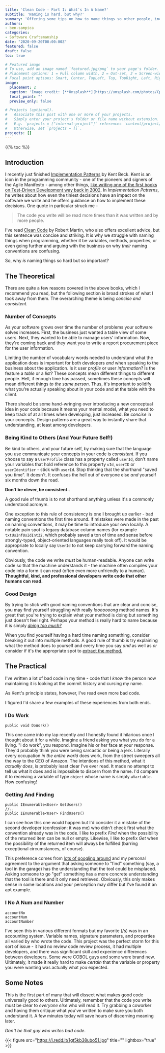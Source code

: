 ```yaml
---
title: 'Clean Code - Part I: What’s In A Name?'
subtitle: 'Naming is hard, but why?'
summary: 'Offering some tips on how to name things so other people, including yourself at a later date, can understand it.'
authors:
- ben-sampica
categories:
- Software Craftsmanship
date: "2020-09-20T00:00:00Z"
featured: false
draft: false
toc: true

# Featured image
# To use, add an image named `featured.jpg/png` to your page's folder.
# Placement options: 1 = Full column width, 2 = Out-set, 3 = Screen-width
# Focal point options: Smart, Center, TopLeft, Top, TopRight, Left, Right, BottomLeft, Bottom, BottomRight
image:
  placement: 2
  caption: 'Image credit: [**Unsplash**](https://unsplash.com/photos/CpkOjOcXdUY)'
  focal_point: ""
  preview_only: false

# Projects (optional).
#   Associate this post with one or more of your projects.
#   Simply enter your project's folder or file name without extension.
#   E.g. `projects = ["internal-project"]` references `content/project/deep-learning/index.md`.
#   Otherwise, set `projects = []`.
projects: []
---
```


{{% toc %}}

## Introduction
I recently just finished [Implementation Patterns](https://www.amazon.com/Implementation-Patterns-Kent-Beck/dp/0321413091) by Kent Beck. Kent is an icon in the programming community - one of the pioneers and signers of the Agile Manifesto - among other things, [like writing one of the first books on Test-Driven Development way back in 2002](https://www.amazon.com/Test-Driven-Development-Kent-Beck/dp/0321146530). In _Implementation Patterns_, he writes about how even the tiniest decisions have an impact on the software we write and he offers guidance on how to implement these decisions. One quote in particular struck me -

> The code you write will be read more times than it was written and by more people.

I've read [Clean Code](https://www.amazon.com/Clean-Code-Handbook-Software-Craftsmanship-ebook/dp/B001GSTOAM) by Robert Martin, who also offers excellent advice, but this sentence was concise and striking. It is why we struggle with naming things when programming, whether it be variables, methods, properties, or even going further and arguing with the business on why _their_ naming conventions are confusing.

So, why _is_ naming things so hard but so important?

## The Theoretical
There are quite a few reasons covered in the above books, which I recommend you read, but the following section is broad strokes of what I took away from them. The overarching theme is being _concise and consistent_.

### Number of Concepts
As your software grows over time the number of problems your software solves increases. First, the business just wanted a table view of some users. Next, they wanted to be able to manage users' information. Now, they're coming back and they want you to write a report procurement piece for the user information.

Limiting the number of vocabulary words needed to understand what the application does is important for both developers _and_ when speaking to the business about the application. Is it user _profile_ or user _information_? Is the feature a _table_ or a _list_? These concepts mean different things to different people. Hell, if enough time has passed, sometimes these concepts will mean different things _to the same person_. Thus, it's important to solidify what you're actually speaking about in your code and at the table with the client.

There should be some hand-wringing over introducing a new conceptual idea in your code because it means your mental model, what you need to keep track of at all times when developing, just increased. Be _concise_ in your concepts. Design patterns are a great way to instantly share that understanding, at least among developers.

### Being Kind to Others (And Your Future Self!)
Be kind to others, and your future self, by making sure that the language you use communicate your concepts in your code is _consistent_. If you choose to say a `UserProfile` class has a property called `userId`, don't name your variables that hold reference to this property `uId`, `userID` or `userIdentifier` - stick with `userId`. Stop thinking that the shorthand "saved you time". It doesn't. It confuses the hell out of everyone else _and_ yourself six months down the road.

**Don't be clever, be consistent.**.

A good rule of thumb is to not shorthand anything unless it's a commonly understood acronym.

One exception to this rule of consistency is one I brought up earlier - bad naming conventions the first time around. If mistakes were made in the past on naming conventions, it may be time to introduce your own locally. A notable pain spot is legacy database column names (for example `txtUsInfUsIdInt32`, which probably saved a ton of time and sense before strongly-typed, object-oriented languages really took off). It would be appropriate to locally say `UserId` to not keep carrying forward the naming convention.

Obviously, the code we write _must_ be human-readable. Anyone can write code so that the machine understands it - the machine often compiles your code into a form it can read (often even more unfriendly to a human). **Thoughtful, kind, and professional developers write code that other humans can read.**

### Good Design
By trying to stick with good naming conventions that are clear and concise, you may find yourself struggling with really _looooooong_ method names. It's great that you're trying to explain what your method is doing but something just doesn't feel right. Perhaps your method is really hard to name because it is simply [_doing too much?_](https://en.wikipedia.org/wiki/Single-responsibility_principle)

When you find yourself having a hard time naming something, consider breaking it out into multiple methods. A good rule of thumb is try explaining what the method does to yourself and every time you say _and_ as well as _or_ consider if it's the appropriate spot to [extract the method.](https://refactoring.guru/extract-method)


## The Practical
I've written a lot of bad code in my time - code that I _know_ the person now maintaining it is looking at the commit history and cursing my name.

As Kent's principle states, however, I've read even more bad code.

I figured I'd share a few examples of these experiences from both ends.

### I Do Work

```
public void DoWork()
```
This one came into my lap recently and I honestly found it hilarious once I thought about it for a while. Imagine a friend asking you what you do for a living. "I do work", you respond. Imagine his or her face at your response. They'd probably think you were being sarcastic or being a jerk. Literally every occupation _in the entire world_ does work, from the street sweepers all the way to the CEO of Amazon. The intentions of this method, what it _actually does_, is probably least clear I've ever read. It made no attempt to tell us what it does and is impossible to discern from the name. I'd compare it to receiving a variable of type `object` whose name is simply `aVariable`. How confusing!

### Getting And Finding

```
public IEnumerable<User> GetUsers()
//..
public IEnumerable<User> FindUsers()
```
I can see how this one would happen but I'd consider it a mistake of the second developer (confession: it was me) who didn't check first what the convention already was in the code. I like to prefix _Find_ when the possibility of the returned item can be null or empty. Likewise, I like to prefix _Get_ when the possibility of the returned item will always be fulfilled (barring exceptional circumstances, of course).

This preference comes from [lots of googling around](https://www.google.com/search?q=find+vs+get&rlz=1C1CHBF_en&oq=Find+vs+Get) and my personal agreement to the argument that asking someone to "find" something (say, a tool in the garage) has the understanding that the tool could be misplaced. Asking someone to go "get" something has a more concrete understanding that the tool is there and it only need retrieved. Obviously, this only makes sense in some locations and your perception may differ but I've found it an apt example.

### I No A Num and Number

```
accountNo
accountNum
accountNumber
```

I've seen this in various different formats but my favorite (/s) was in an accounting system. Variable names, signature parameters, and properties all varied by who wrote the code. This project was the perfect storm for this sort of issue - it had no review code review process, it had multiple developers, and there was significant skill and experience differences between developers. Some were COBOL guys and some were brand new. Ultimately, it made it really hard to make _certain_ that the variable or property you were wanting was actually what _you_ expected.

## Some Notes
This is the first part of many that will dissect what makes good code universally good to others. Ultimately, remember that the code you write must be clear to _everyone else_ who will read it. Try grabbing a coworker and having them critique what you've written to make sure you both understand it. A few minutes today will save hours of discerning meaning later.

_Don't be that guy who writes bad code_.

{{< figure src="https://i.redd.it/1gt5kb38ubo51.jpg" title="" lightbox="true" >}}